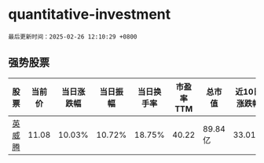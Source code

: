 # quantitative-investment

`最后更新时间：2025-02-26 12:10:29 +0800`

## 强势股票

|股票|当前价|当日涨跌幅|当日振幅|当日换手率|市盈率TTM|总市值|近10日涨跌幅|
|----|----|----|----|----|----|----|----|
|[英威腾](https://xueqiu.com/S/SZ002334)|11.08|10.03%|10.72%|18.75%|40.22|89.84亿|33.01%|
